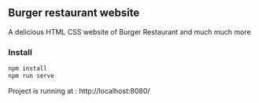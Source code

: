 ## Burger restaurant website

A delicious HTML CSS website of  Burger Restaurant and much much more


### Install

```bash
npm install
npm run serve
```

Project is running at : http://localhost:8080/


